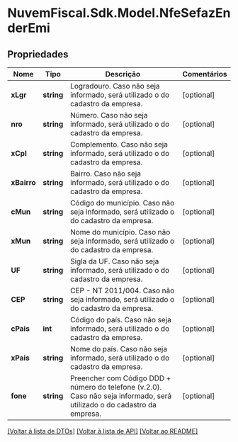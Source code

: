 # NuvemFiscal.Sdk.Model.NfeSefazEnderEmi

## Propriedades

Nome | Tipo | Descrição | Comentários
------------ | ------------- | ------------- | -------------
**xLgr** | **string** | Logradouro.  Caso não seja informado, será utilizado o do cadastro da empresa. | [optional] 
**nro** | **string** | Número.  Caso não seja informado, será utilizado o do cadastro da empresa. | [optional] 
**xCpl** | **string** | Complemento.  Caso não seja informado, será utilizado o do cadastro da empresa. | [optional] 
**xBairro** | **string** | Bairro.  Caso não seja informado, será utilizado o do cadastro da empresa. | [optional] 
**cMun** | **string** | Código do município.  Caso não seja informado, será utilizado o do cadastro da empresa. | [optional] 
**xMun** | **string** | Nome do município.  Caso não seja informado, será utilizado o do cadastro da empresa. | [optional] 
**UF** | **string** | Sigla da UF.  Caso não seja informado, será utilizado o do cadastro da empresa. | [optional] 
**CEP** | **string** | CEP - NT 2011/004.  Caso não seja informado, será utilizado o do cadastro da empresa. | [optional] 
**cPais** | **int** | Código do país.  Caso não seja informado, será utilizado o do cadastro da empresa. | [optional] 
**xPais** | **string** | Nome do país.  Caso não seja informado, será utilizado o do cadastro da empresa. | [optional] 
**fone** | **string** | Preencher com Código DDD + número do telefone (v.2.0).  Caso não seja informado, será utilizado o do cadastro da empresa. | [optional] 

[[Voltar à lista de DTOs]](../README.md#documentation-for-models) [[Voltar à lista de API]](../README.md#documentation-for-api-endpoints) [[Voltar ao README]](../README.md)

